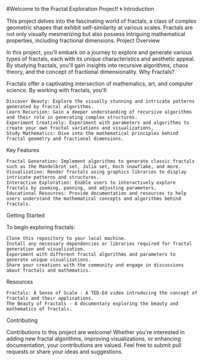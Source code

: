 #Welcome to the Fractal Exploration Project! 🌀
Introduction

This project delves into the fascinating world of fractals, a class of complex geometric shapes that exhibit self-similarity at various scales. Fractals are not only visually mesmerizing but also possess intriguing mathematical properties, including fractional dimensions.
Project Overview

In this project, you'll embark on a journey to explore and generate various types of fractals, each with its unique characteristics and aesthetic appeal. By studying fractals, you'll gain insights into recursive algorithms, chaos theory, and the concept of fractional dimensionality.
Why Fractals?

Fractals offer a captivating intersection of mathematics, art, and computer science. By working with fractals, you'll:

    Discover Beauty: Explore the visually stunning and intricate patterns generated by fractal algorithms.
    Learn Recursion: Gain a deeper understanding of recursive algorithms and their role in generating complex structures.
    Experiment Creatively: Experiment with parameters and algorithms to create your own fractal variations and visualizations.
    Study Mathematics: Dive into the mathematical principles behind fractal geometry and fractional dimensions.

Key Features

    Fractal Generation: Implement algorithms to generate classic fractals such as the Mandelbrot set, Julia set, Koch snowflake, and more.
    Visualization: Render fractals using graphics libraries to display intricate patterns and structures.
    Interactive Exploration: Enable users to interactively explore fractals by zooming, panning, and adjusting parameters.
    Educational Resources: Provide documentation and resources to help users understand the mathematical concepts and algorithms behind fractals.

Getting Started

To begin exploring fractals:

    Clone this repository to your local machine.
    Install any necessary dependencies or libraries required for fractal generation and visualization.
    Experiment with different fractal algorithms and parameters to generate unique visualizations.
    Share your creations with the community and engage in discussions about fractals and mathematics.

Resources

    Fractals: A Sense of Scale - A TED-Ed video introducing the concept of fractals and their applications.
    The Beauty of Fractals - A documentary exploring the beauty and mathematics of fractals.

Contributing

Contributions to this project are welcome! Whether you're interested in adding new fractal algorithms, improving visualizations, or enhancing documentation, your contributions are valued. Feel free to submit pull requests or share your ideas and suggestions.
